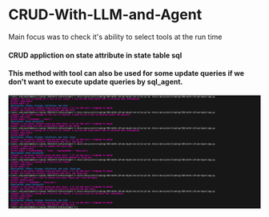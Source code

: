 # CRUD-With-LLM-and-Agent
Main focus was to check it's ability to select tools at the run time


#### CRUD appliction on state attribute in state table sql
#### This method with tool can also be used for some update queries if we don't want to execute update queries by sql_agent.

![Light Theme](queries.png)